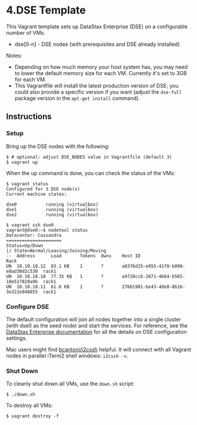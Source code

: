 # 4.DSE Template

This Vagrant template sets up DataStax Enterprise (DSE) on a configurable number of VMs:

* dse[0-n] - DSE nodes (with prerequisites and DSE already installed)

Notes:

* Depending on how much memory your host system has, you may need to lower the default memory size for each VM. Currently it's set to 3GB for each VM.
* This Vagrantfile will install the latest production version of DSE; you could also provide a specific version if you want (adjust the `dse-full` package version in the `apt-get install` command).

## Instructions

### Setup

Bring up the DSE nodes with the following:

```
$ # optional: adjust DSE_NODES value in Vagrantfile (default 3)
$ vagrant up
```

When the up command is done, you can check the status of the VMs:

```
$ vagrant status
Configured for 3 DSE node(s)
Current machine states:

dse0           running (virtualbox)
dse1           running (virtualbox)
dse2           running (virtualbox)
```

```
$ vagrant ssh dse0
vagrant@dse0:~$ nodetool status
Datacenter: Cassandra
=====================
Status=Up/Down
|/ State=Normal/Leaving/Joining/Moving
--  Address      Load       Tokens  Owns    Host ID                               Rack
UN  10.10.10.12  83.1 KB    1       ?       a0376d25-e955-41f0-b098-e8ad30d2c530  rack1
UN  10.10.10.10  77.35 KB   1       ?       a9720ccb-2871-4b64-b565-18e517820a9b  rack1
UN  10.10.10.11  61.6 KB    1       ?       27661981-be43-4de8-8b16-3e322e948855  rack1
```

### Configure DSE

The default configuration will join all nodes together into a single cluster (with dse0 as the seed node) and start the services. For reference, see the [DataStax Enterprise documentation](https://docs.datastax.com/en/latest-dse/datastax_enterprise/production/initDSETOC.html) for all the details on DSE configuration settings.

Mac users might find [bcantoni/i2cssh](https://github.com/bcantoni/i2cssh) helpful. It will connect with all Vagrant nodes in parallel iTerm2 shell windows: `i2cssh -v`.

### Shut Down

To cleanly shut down all VMs, use the `down.sh` script:

```
$ ./down.sh
```

To destroy all VMs:

```
$ vagrant destroy -f
```
